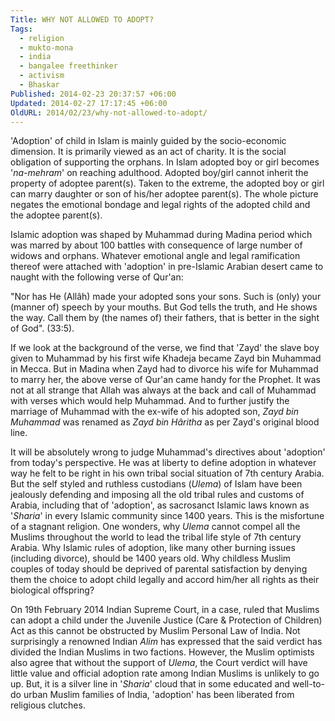```yaml
---
Title: WHY NOT ALLOWED TO ADOPT?
Tags:
  - religion
  - mukto-mona
  - india
  - bangalee freethinker
  - activism
  - Bhaskar
Published: 2014-02-23 20:37:57 +06:00
Updated: 2014-02-27 17:17:45 +06:00
OldURL: 2014/02/23/why-not-allowed-to-adopt/
---
```


'Adoption' of child in Islam is mainly guided by the socio-economic dimension. It is primarily viewed as an act of charity. It is the social obligation of supporting the orphans. In Islam adopted boy or girl becomes '<em>na-mehram</em>' on reaching adulthood. Adopted boy/girl cannot inherit the property of adoptee parent(s). Taken to the extreme, the adopted boy or girl can marry daughter or son of his/her adoptee parent(s). The whole picture negates the emotional bondage and legal rights of the adopted child and the adoptee parent(s).  

Islamic adoption was shaped by Muhammad during Madina period which was marred by about 100 battles with consequence of large number of widows and orphans. Whatever emotional angle and legal ramification thereof were attached with 'adoption' in pre-Islamic Arabian desert came to naught with the following verse of Qur'an:
 
"Nor has He (Allâh) made your adopted sons your sons. Such is (only) your (manner of) speech by your mouths. But God tells the truth, and He shows the way. Call them by (the names of) their fathers, that is better in the sight of God". (33:5).

If we look at the background of the verse, we find that 'Zayd' the slave boy given to Muhammad by his first wife Khadeja became Zayd bin Muhammad in Mecca. But in Madina when Zayd had to divorce his wife for Muhammad to marry her, the above verse of Qur'an came handy for the Prophet. It was not at all strange that Allah was always at the back and call of Muhammad with verses which would help Muhammad. And to further justify the marriage of Muhammad with the ex-wife of his adopted son, <em>Zayd bin Muhammad </em>was renamed as <em>Zayd bin Hâritha</em> as per Zayd's original blood line. 

It will be absolutely wrong to judge Muhammad's directives about 'adoption' from today's perspective. He was at liberty to define adoption in whatever way he felt to be right in his own tribal social situation of 7th century Arabia. But the self styled and ruthless custodians (<em>Ulema</em>) of Islam have been jealously defending and imposing all the old tribal rules and customs of Arabia, including that of 'adoption', as sacrosanct Islamic laws known as '<em>Sharia</em>' in every Islamic community since 1400 years. This is the misfortune of a stagnant religion. One wonders, why <em>Ulema</em> cannot compel all the Muslims throughout the world to lead the tribal life style of 7th century Arabia. Why Islamic rules of adoption, like many other burning issues (including divorce), should be 1400 years old. Why childless Muslim couples of today should be deprived of parental satisfaction by denying them the choice to adopt child legally and accord him/her all rights as their biological offspring?  

On 19th February 2014 Indian Supreme Court, in a case, ruled that Muslims can adopt a child under the Juvenile Justice (Care &amp; Protection of Children) Act as this cannot be obstructed by Muslim Personal Law of India. Not surprisingly a renowned Indian <em>Alim</em> has expressed that the said verdict has divided the Indian Muslims in two factions. However, the Muslim optimists also agree that without the support of <em>Ulema</em>, the Court verdict will have little value and official adoption rate among Indian Muslims is unlikely to go up. But, it is a silver line in '<em>Sharia</em>' cloud that in some educated and well-to-do urban Muslim families of India, 'adoption' has been liberated from religious clutches. 

